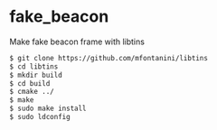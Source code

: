 # fake_beacon
Make fake beacon frame with libtins


```sh
$ git clone https://github.com/mfontanini/libtins
$ cd libtins
$ mkdir build
$ cd build
$ cmake ../
$ make
$ sudo make install
$ sudo ldconfig
```
